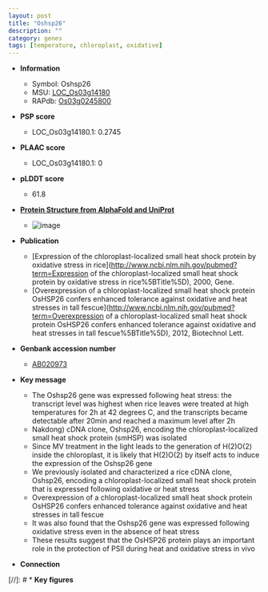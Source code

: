 ```yaml
---
layout: post
title: "Oshsp26"
description: ""
category: genes
tags: [temperature, chloroplast, oxidative]
---
```


* **Information**  
    + Symbol: Oshsp26  
    + MSU: [LOC_Os03g14180](http://rice.plantbiology.msu.edu/cgi-bin/ORF_infopage.cgi?orf=LOC_Os03g14180)  
    + RAPdb: [Os03g0245800](http://rapdb.dna.affrc.go.jp/viewer/gbrowse_details/irgsp1?name=Os03g0245800)  

* **PSP score**  
    + LOC_Os03g14180.1: 0.2745 

* **PLAAC score**  
    + LOC_Os03g14180.1: 0 

* **pLDDT score**
    + 61.8

* **[Protein Structure from AlphaFold and UniProt](https://www.uniprot.org/uniprotkb/Q10P60/entry#structure)**
    + ![image](https://ricepsp.github.io/images/Q1/AF-Q10P60-F1.png)

* **Publication**  
    + [Expression of the chloroplast-localized small heat shock protein by oxidative stress in rice](http://www.ncbi.nlm.nih.gov/pubmed?term=Expression of the chloroplast-localized small heat shock protein by oxidative stress in rice%5BTitle%5D), 2000, Gene.
    + [Overexpression of a chloroplast-localized small heat shock protein OsHSP26 confers enhanced tolerance against oxidative and heat stresses in tall fescue](http://www.ncbi.nlm.nih.gov/pubmed?term=Overexpression of a chloroplast-localized small heat shock protein OsHSP26 confers enhanced tolerance against oxidative and heat stresses in tall fescue%5BTitle%5D), 2012, Biotechnol Lett.

* **Genbank accession number**  
    + [AB020973](http://www.ncbi.nlm.nih.gov/nuccore/AB020973)

* **Key message**  
    + The Oshsp26 gene was expressed following heat stress: the transcript level was highest when rice leaves were treated at high temperatures for 2h at 42 degrees C, and the transcripts became detectable after 20min and reached a maximum level after 2h
    + Nakdong) cDNA clone, Oshsp26, encoding the chloroplast-localized small heat shock protein (smHSP) was isolated
    + Since MV treatment in the light leads to the generation of H(2)O(2) inside the chloroplast, it is likely that H(2)O(2) by itself acts to induce the expression of the Oshsp26 gene
    + We previously isolated and characterized a rice cDNA clone, Oshsp26, encoding a chloroplast-localized small heat shock protein that is expressed following oxidative or heat stress
    + Overexpression of a chloroplast-localized small heat shock protein OsHSP26 confers enhanced tolerance against oxidative and heat stresses in tall fescue
    + It was also found that the Oshsp26 gene was expressed following oxidative stress even in the absence of heat stress
    + These results suggest that the OsHSP26 protein plays an important role in the protection of PSII during heat and oxidative stress in vivo

* **Connection**  

[//]: # * **Key figures**  



